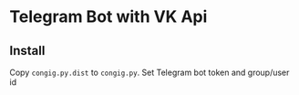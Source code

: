 Telegram Bot with VK Api
========================

Install
-------

Copy `congig.py.dist` to `congig.py`. Set Telegram bot token and group/user id
